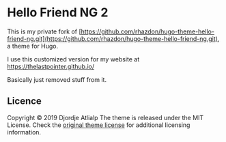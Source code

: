 # Hello Friend NG 2

This is my private fork of [https://github.com/rhazdon/hugo-theme-hello-friend-ng.git](https://github.com/rhazdon/hugo-theme-hello-friend-ng.git), a theme for Hugo.

I use this customized version for my website at https://thelastpointer.github.io/

Basically just removed stuff from it.

## Licence

Copyright © 2019 Djordje Atlialp
The theme is released under the MIT License. Check the [original theme license](https://github.com/rhazdon/hugo-theme-hello-friend-ng/blob/master/LICENSE.md) for additional licensing information.
